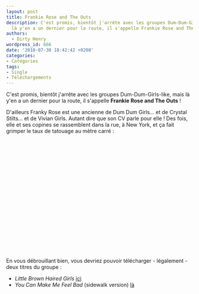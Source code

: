 ```yaml
---
layout: post
title: Frankie Rose and The Outs
description: C'est promis, bientôt j'arrête avec les groupes Dum-Dum-Girls-like, mais
  là y'en a un dernier pour la route, il s'appelle Frankie Rose and The Outs !
authors:
  - Dirty Henry
wordpress_id: 666
date: '2010-07-30 18:42:42 +0200'
categories:
- Catégories
tags:
- Single
- Téléchargements
---
```

C'est promis, bientôt j'arrête avec les groupes Dum-Dum-Girls-like, mais là y'en a un dernier pour la route, il s'appelle __Frankie Rose and The Outs__ !

D'ailleurs Franky Rose est une ancienne de Dum Dum Girls... et de Crystal Stilts... et de Vivian Girls. Autant dire que son CV parle pour elle ! Des fois, elle et ses copines se rassemblent dans la rue, à New York, et ça fait grimper le taux de tatouage au mètre carré :

<object width="500" height="306"><param name="movie" value="http://www.youtube.com/v/28myXZN9WKE&hl=fr_FR&fs=1?color1=0x006699&color2=0x54abd6"></param><param name="allowFullScreen" value="true"></param><param name="allowscriptaccess" value="always"></param><embed src="http://www.youtube.com/v/28myXZN9WKE&hl=fr_FR&fs=1?color1=0x006699&color2=0x54abd6" type="application/x-shockwave-flash" allowscriptaccess="always" allowfullscreen="true" width="500" height="306"></embed></object>

En vous débrouillant bien, vous devriez pouvoir télécharger - légalement - deux titres du groupe :
- *Little Brown Haired Girls* [ici](http://www.thetripwire.com/listen/2010/06/30/listen-frankie-rose-and-the-outs-little-brown-haired-girls/)
- *You Can Make Me Feel Bad* (sidewalk version) [là](http://www.thetripwire.com/tripwiretvspotlight/2010/07/28/frankie-rose-and-the-outs-sang-you-can-make-me-feel-bad-on-a-sidewalk/)
